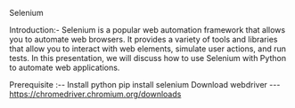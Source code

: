 Selenium

Introduction:-
Selenium is a popular web automation framework that allows you to automate web browsers. It provides a variety of tools and libraries that allow you to interact with web elements, simulate user actions, and run tests. In this presentation, we will discuss how to use Selenium with Python to automate web applications.



Prerequisite :--
Install python
pip install selenium
Download webdriver ---https://chromedriver.chromium.org/downloads
